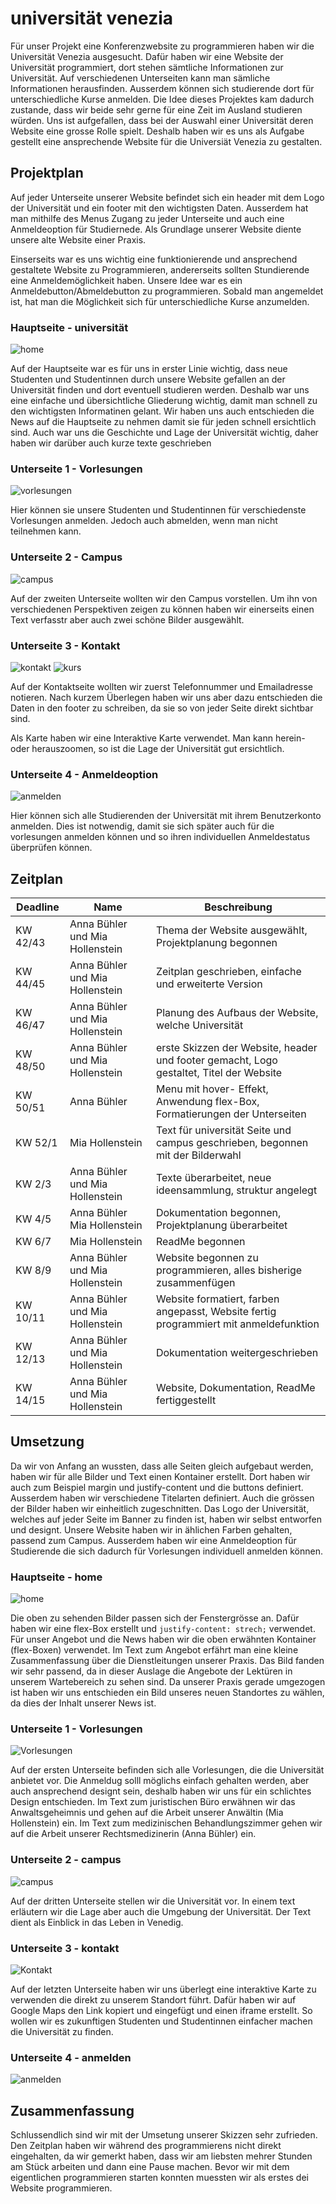 # universität venezia

Für unser Projekt eine Konferenzwebsite zu programmieren haben wir die Universität Venezia ausgesucht. Dafür haben wir eine Website der Universität programmiert, dort stehen sämtliche Informationen zur Universität. Auf verschiedenen Unterseiten kann man sämliche Informationen herausfinden. Ausserdem können sich studierende dort für unterschiedliche Kurse anmelden. 
Die Idee dieses Projektes kam dadurch zustande, dass wir beide sehr gerne für eine Zeit im Ausland studieren würden. Uns ist aufgefallen, dass bei der Auswahl einer Universität deren Website eine grosse Rolle spielt. Deshalb haben wir es uns als Aufgabe gestellt eine ansprechende Website für die Universiät Venezia zu gestalten.

## Projektplan

Auf jeder Unterseite unserer Website befindet sich ein header mit dem Logo der Universität und ein footer mit den wichtigsten Daten. Ausserdem hat man mithilfe des Menus Zugang zu jeder Unterseite und auch eine Anmeldeoption für Studiernede. Als Grundlage unserer Website diente unsere alte Website einer Praxis.

Einserseits war es uns wichtig eine funktionierende und ansprechend gestaltete Website zu Programmieren, andererseits sollten Stundierende eine Anmeldemöglichkeit haben. Unsere Idee war es ein Anmeldebutton/Abmeldebutton zu programmieren. Sobald man angemeldet ist, hat man die Möglichkeit sich für unterschiedliche Kurse anzumelden.  

### Hauptseite - universität
![home](src/bilder/skizze_home.jpeg)


Auf der Hauptseite war es für uns in erster Linie wichtig, dass neue Studenten und Studentinnen durch unsere Website gefallen an der Universität finden und dort eventuell studieren werden. Deshalb war uns eine einfache und übersichtliche Gliederung wichtig, damit man schnell zu den wichtigsten Informatinen gelant. Wir haben uns auch entschieden die News auf die Hauptseite zu nehmen damit sie für jeden schnell ersichtlich sind. Auch war uns die Geschichte und Lage der Universität wichtig, daher haben wir darüber auch kurze texte geschrieben 

### Unterseite 1 - Vorlesungen
![vorlesungen](src/bilder/skizze_vorlesungen.jpeg)


Hier können sie unsere Studenten und Studentinnen für verschiedenste Vorlesungen anmelden. Jedoch auch abmelden, wenn man nicht teilnehmen kann.

### Unterseite 2 - Campus
![campus](src/bilder/skizze_campus.jpeg)


Auf der zweiten Unterseite wollten wir den Campus vorstellen. Um ihn von verschiedenen Perspektiven zeigen zu können haben wir einerseits einen Text verfasstr aber auch zwei schöne Bilder ausgewählt.

### Unterseite 3 - Kontakt
![kontakt](src/bilder/skizze_kontakt.jpeg)
![kurs](src/bilder/skizze_kurs.jpeg)


Auf der Kontaktseite wollten wir zuerst Telefonnummer und Emailadresse notieren. Nach kurzem Überlegen haben wir uns aber dazu entschieden die Daten in den footer zu schreiben, da sie so von jeder Seite direkt sichtbar sind. 

Als Karte haben wir eine Interaktive Karte verwendet. Man kann herein- oder herauszoomen, so ist die Lage der Universität gut ersichtlich.

### Unterseite 4 - Anmeldeoption
![anmelden](src/bilder/skizze_anmelden.jpeg)

Hier können sich alle Studierenden der Universität mit ihrem Benutzerkonto anmelden. Dies ist notwendig, damit sie sich später auch für die vorlesungen anmelden können und so ihren individuellen Anmeldestatus überprüfen können.



## Zeitplan



| Deadline | Name | Beschreibung |
| --- | --- | --- |
| KW 42/43 | Anna Bühler und Mia Hollenstein | Thema der Website ausgewählt, Projektplanung begonnen|
| KW 44/45  | Anna Bühler und Mia Hollenstein| Zeitplan geschrieben, einfache und erweiterte Version|
| KW 46/47 | Anna Bühler und Mia Hollenstein | Planung des Aufbaus der Website, welche Universität|
| KW 48/50 |  Anna Bühler und Mia Hollenstein| erste Skizzen der Website, header und footer gemacht, Logo gestaltet, Titel der Website|
| KW 50/51 | Anna Bühler |Menu mit hover- Effekt, Anwendung flex-Box, Formatierungen der Unterseiten |
| KW 52/1 | Mia Hollenstein | Text für universität Seite und campus geschrieben, begonnen mit der Bilderwahl|
| KW 2/3 | Anna Bühler und Mia Hollenstein | Texte überarbeitet, neue ideensammlung, struktur angelegt|
| KW 4/5 | Anna Bühler Mia Hollenstein| Dokumentation begonnen, Projektplanung überarbeitet
| KW 6/7 | Mia Hollenstein | ReadMe begonnen |
| KW 8/9 | Anna Bühler und Mia Hollenstein | Website begonnen zu programmieren, alles bisherige zusammenfügen|
| KW 10/11 | Anna Bühler und Mia Hollenstein| Website formatiert, farben angepasst, Website fertig programmiert mit anmeldefunktion|
| KW 12/13 | Anna Bühler und Mia Hollenstein| Dokumentation weitergeschrieben|
| KW 14/15 | Anna Bühler und Mia Hollenstein| Website, Dokumentation, ReadMe fertiggestellt |




## Umsetzung
Da wir von Anfang an wussten, dass alle Seiten gleich aufgebaut werden, haben wir für alle Bilder und Text einen Kontainer erstellt.  Dort haben wir auch zum Beispiel margin und justify-content und die buttons definiert. Ausserdem haben wir verschiedene Titelarten definiert. Auch die grössen der Bilder haben wir einheitlich zugeschnitten.
Das Logo der Universität, welches auf jeder Seite im Banner zu finden ist, haben wir selbst entworfen und designt. Unsere Website haben wir in ählichen Farben gehalten, passend zum Campus. Ausserdem haben wir eine Anmeldeoption für Studierende die sich dadurch für Vorlesungen individuell anmelden können.



### Hauptseite - home
![home](src/bilder/unive_home.png)



Die oben zu sehenden Bilder passen sich der Fenstergrösse an. Dafür haben wir eine flex-Box erstellt und `justify-content: strech;` verwendet. Für unser Angebot und die News haben wir die oben erwähnten Kontainer (flex-Boxen) verwendet. Im Text zum Angebot erfährt man eine kleine Zusammenfassung über die Dienstleitungen unserer Praxis. Das Bild fanden wir sehr passend, da in dieser Auslage die Angebote der Lektüren in unserem Wartebereich zu sehen sind. Da unserer Praxis gerade umgezogen ist haben wir uns entschieden ein Bild unseres neuen Standortes zu wählen, da dies der Inhalt unserer News ist.


### Unterseite 1 - Vorlesungen
![Vorlesungen ](src/bilder/Vorlesungen.png)



Auf der ersten Unterseite befinden sich alle Vorlesungen, die die Universität anbietet vor. Die Anmeldug solll möglichs einfach gehalten werden, aber auch ansprechend designt sein, deshalb haben wir uns für ein schlichtes Design entschieden. Im Text zum juristischen Büro erwähnen wir das Anwaltsgeheimnis und gehen auf die Arbeit unserer Anwältin (Mia Hollenstein) ein. Im Text zum medizinischen Behandlungszimmer gehen wir auf die Arbeit unserer Rechtsmedizinerin (Anna Bühler) ein. 

### Unterseite 2 - campus
![campus](src/bilder/campus.png)


Auf der dritten Unterseite stellen wir die Universität vor. In einem text erläutern wir die Lage aber auch die Umgebung der Universität. Der Text dient als Einblick in das Leben in Venedig. 


### Unterseite 3 - kontakt
![Kontakt](src/bilder/kontakt.png)

Auf der letzten Unterseite haben wir uns überlegt eine interaktive Karte zu verwenden die direkt zu unserem Standort führt. Dafür haben wir auf Google Maps den Link kopiert und eingefügt und einen iframe erstellt. So wollen wir es zukunftigen Studenten und Studentinnen einfacher machen die Universität zu finden.

### Unterseite 4 - anmelden
![anmelden](src/bilder/anmelden.png)


## Zusammenfassung

Schlussendlich sind wir mit der Umsetung unserer Skizzen sehr zufrieden. Den Zeitplan haben wir während des programmierens nicht direkt eingehalten, da wir gemerkt haben, dass wir am liebsten mehrer Stunden am Stück arbeiten und dann eine Pause machen. Bevor  wir mit dem eigentlichen programmieren starten konnten muessten wir als erstes dei Website programmieren. 